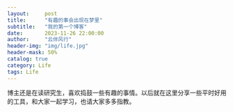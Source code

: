 ```yaml
---
layout:     post
title:      "有趣的事会出现在梦里"
subtitle:   "我的第一个博客"
date:       2023-11-26 22:00:00
author:     "云伴风行"
header-img: "img/life.jpg"
header-mask: 50%
catalog: true
category: Life
tags: Life
---
```


博主还是在读研究生，喜欢捣鼓一些有趣的事情。以后就在这里分享一些平时好用的工具，和大家一起学习，也请大家多多指教。
